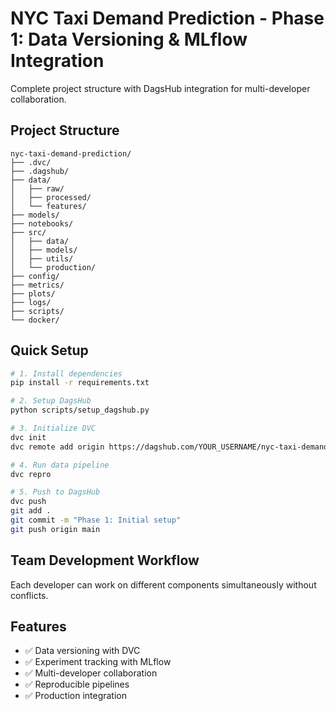 # NYC Taxi Demand Prediction - Phase 1: Data Versioning & MLflow Integration

Complete project structure with DagsHub integration for multi-developer collaboration.

## Project Structure
```
nyc-taxi-demand-prediction/
├── .dvc/
├── .dagshub/
├── data/
│   ├── raw/
│   ├── processed/
│   └── features/
├── models/
├── notebooks/
├── src/
│   ├── data/
│   ├── models/
│   ├── utils/
│   └── production/
├── config/
├── metrics/
├── plots/
├── logs/
├── scripts/
└── docker/
```

## Quick Setup
```bash
# 1. Install dependencies
pip install -r requirements.txt

# 2. Setup DagsHub
python scripts/setup_dagshub.py

# 3. Initialize DVC
dvc init
dvc remote add origin https://dagshub.com/YOUR_USERNAME/nyc-taxi-demand-prediction.dvc

# 4. Run data pipeline
dvc repro

# 5. Push to DagsHub
dvc push
git add .
git commit -m "Phase 1: Initial setup"
git push origin main
```

## Team Development Workflow
Each developer can work on different components simultaneously without conflicts.

## Features
- ✅ Data versioning with DVC
- ✅ Experiment tracking with MLflow
- ✅ Multi-developer collaboration
- ✅ Reproducible pipelines
- ✅ Production integration